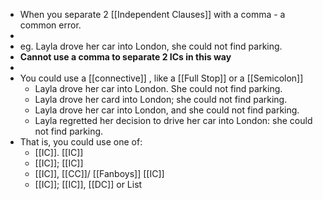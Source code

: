 - When you separate 2 [[Independent Clauses]] with a comma - a common error.
-
- eg. Layla drove her car into London, she could not find parking.
- **Cannot use a comma to separate 2 ICs in this way**
-
- You could use a [[connective]] , like a [[Full Stop]] or a [[Semicolon]]
	- Layla drove her car into London. She could not find parking.
	- Layla drove her card into London; she could not find parking.
	- Layla drove her car into London, and she could not find parking.
	- Layla regretted her decision to drive her car into London: she could not find parking.
- That is, you could use one of:
	- [[IC]]. [[IC]]
	- [[IC]]; [[IC]]
	- [[IC]], [[CC]]/ [[Fanboys]] [[IC]]
	- [[IC]]; [[IC]], [[DC]] or List